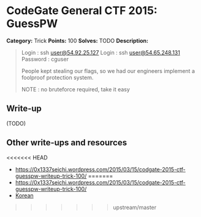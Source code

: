 # CodeGate General CTF 2015: GuessPW

**Category:** Trick
**Points:** 100
**Solves:** TODO
**Description:** 

> Login : ssh user@54.92.25.127
> Login : ssh user@54.65.248.131
> Password : cguser
> 
> People kept stealing our flags, so we had our engineers implement a foolproof protection system.
> 
> NOTE : no bruteforce required, take it easy

## Write-up

(TODO)

## Other write-ups and resources

<<<<<<< HEAD
* <https://0x1337seichi.wordpress.com/2015/03/15/codgate-2015-ctf-guesspw-writeup-trick-100/>
=======
* <https://0x1337seichi.wordpress.com/2015/03/15/codgate-2015-ctf-guesspw-writeup-trick-100/>
* [Korean](http://cd80.tistory.com/64)
>>>>>>> upstream/master
